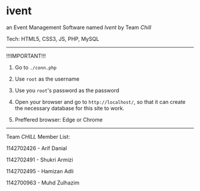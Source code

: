 # ivent

an Event Management Software named *Ivent*
by Team *Chill*

Tech: HTML5, CSS3, JS, PHP, MySQL

---
!!!IMPORTANT!!!

1) Go to `./conn.php`

2) Use `root` as the username

3) Use you `root`'s password as the password

4) Open your browser and go to `http://localhost/`, so that it can create the necessary database for this site to work.

5) Preffered browser: Edge or Chrome

---

Team *CHILL* Member List:

1142702426 - Arif Danial

1142702491 - Shukri Armizi

1142702495 - Hamizan Adli

1142700963 - Muhd Zulhazim

